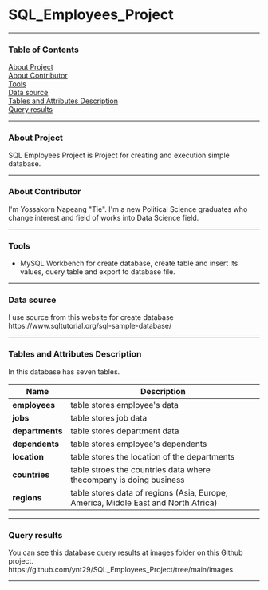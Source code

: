 # SQL_Employees_Project

---------------------------------------------------
### Table of Contents
<a href="#About Project">About Project</a>\
<a href="#About Contributor">About Contributor</a>\
<a href="#Tools">Tools</a>\
<a href="#Data source">Data source</a>\
<a href="#Tables and Attributes Description">Tables and Attributes Description</a>\
<a href="#Query results">Query results</a>

---------------------------------------------------
<div id="About Project"><h3>About Project</h3></div>
SQL Employees Project is Project for creating and execution simple database.

---------------------------------------------------
<div id="About Contributor"><h3>About Contributor</h3></div>
I'm Yossakorn Napeang "Tie". I'm a new Political Science graduates who change interest and field of works into Data Science field.

---------------------------------------------------
<div id="Tools"><h3>Tools</h3> </div>

* MySQL Workbench for create database, create table and insert its values, query table and export to database file.

---------------------------------------------------
<div id="Data source"><h3>Data source</h3> </div>
I use source from this website for create database https://www.sqltutorial.org/sql-sample-database/ 

---------------------------------------------------
<div id="Tables and Attributes Description"><h3>Tables and Attributes Description</h3> </div>
In this database has seven tables.

| Name        | Description |
| ----------- | ----------- |
| **employees**   | table stores employee's data      |
| **jobs**        | table stores job data         |
| **departments** | table stores department data            |
| **dependents**  | table stores employee's dependents            |
| **location**    | table stores the location of the departments              |
| **countries**   | table stroes the countries data where thecompany is doing business            |
| **regions**     | table stores data of regions (Asia, Europe, America, Middle East and North Africa)            |


---------------------------------------------------
<div id="Query results"><h3>Query results</h3> </div>
You can see this database query results at images folder on this Github project.
https://github.com/ynt29/SQL_Employees_Project/tree/main/images

---------------------------------------------------
